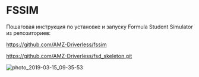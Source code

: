 # FSSIM
Пошаговая инструкция по установке и запуску Formula Student Simulator из репозиториев:

https://github.com/AMZ-Driverless/fssim

https://github.com/AMZ-Driverless/fsd_skeleton.git

![photo_2019-03-15_09-35-53](https://user-images.githubusercontent.com/40118585/54413236-04f43580-4706-11e9-9aa4-a5c9e5a0255a.jpg)
